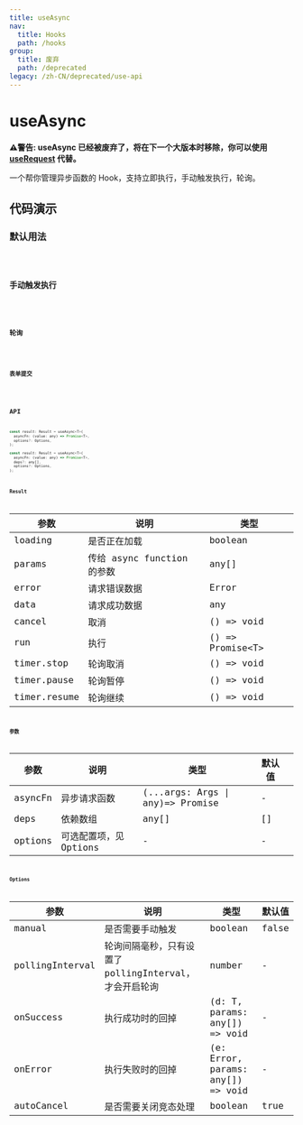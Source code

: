 ```yaml
---
title: useAsync
nav:
  title: Hooks
  path: /hooks
group:
  title: 废弃
  path: /deprecated
legacy: /zh-CN/deprecated/use-api
---
```


# useAsync

<Alert>
<b>⚠️警告: useAsync 已经被废弃了，将在下一个大版本时移除，你可以使用 <a href="/zh-CN/async">useRequest</a> 代替。</b>
</Alert>

一个帮你管理异步函数的 Hook，支持立即执行，手动触发执行，轮询。

## 代码演示

### 默认用法

<code src="./demo/demo1.tsx" />


### 手动触发执行

<code src="./demo/demo2.tsx" />


### 轮询

<code src="./demo/demo3.tsx" />


### 表单提交

<code src="./demo/demo4.tsx" />


## API

```javascript
const result: Result = useAsync<T>(
  asyncFn: (value: any) => Promise<T>,
  options?: Options,
);

const result: Result = useAsync<T>(
  asyncFn: (value: any) => Promise<T>,
  deps?: any[],
  options?: Options,
);
```

### Result

| 参数         | 说明                       | 类型                 |
|--------------|----------------------------|----------------------|
| loading      | 是否正在加载               | boolean              |
| params       | 传给 async function 的参数 | any[]                |
| error        | 请求错误数据               | Error                |
| data         | 请求成功数据               | any |
| cancel       | 取消                       | () => void          |
| run          | 执行                       | () => Promise<T\>   |
| timer.stop   | 轮询取消                   | () => void          |
| timer.pause  | 轮询暂停                   | () => void          |
| timer.resume | 轮询继续                   | () => void          |


### 参数

| 参数    | 说明                   | 类型             | 默认值         |   |
|---------|------------------------|------------------|----------------|---|
| asyncFn | 异步请求函数           | (...args: Args \| any)=> Promise | - |
| deps    | 依赖数组               | any[]            | []             |   |
| options | 可选配置项，见 Options | -                | -              |   |

### Options

| 参数            | 说明                                                   | 类型                              | 默认值 |
|-----------------|--------------------------------------------------------|-----------------------------------|--------|
| manual          | 是否需要手动触发                                       | boolean                           | false  |
| pollingInterval | 轮询间隔毫秒，只有设置了 pollingInterval，才会开启轮询 | number                            | -      |
| onSuccess       | 执行成功时的回掉                                       | (d: T, params: any[]) => void     | -      |
| onError         | 执行失败时的回掉                                       | (e: Error, params: any[]) => void | -      |
| autoCancel      | 是否需要关闭竞态处理                                   | boolean                           | true  |
